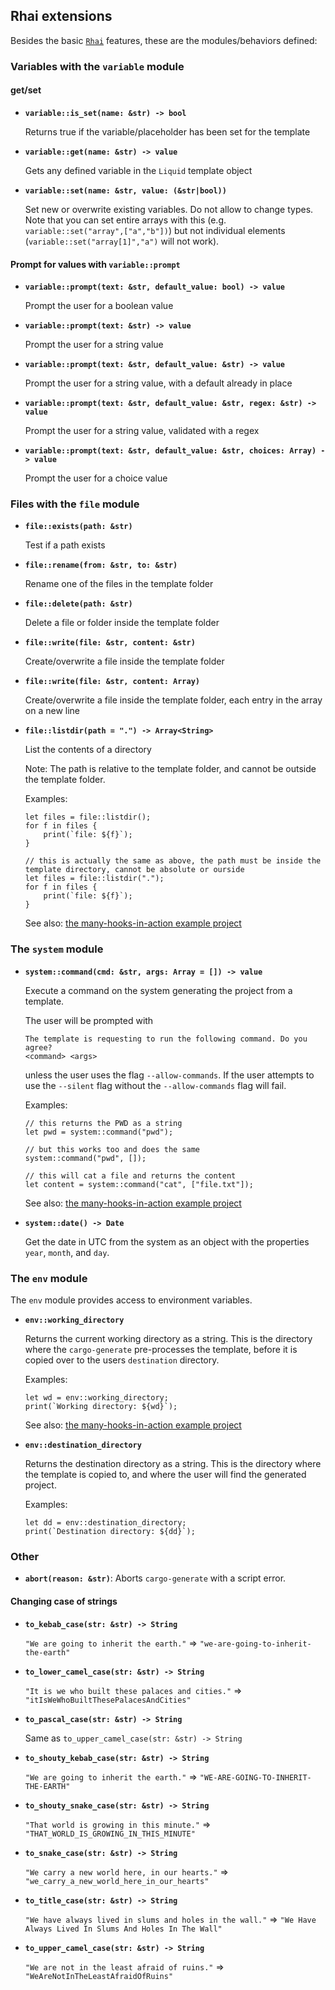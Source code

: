 ## Rhai extensions

Besides the basic [`Rhai`] features, these are the modules/behaviors defined:

### Variables with the `variable` module

#### get/set

* **`variable::is_set(name: &str) -> bool`**

  Returns true if the variable/placeholder has been set for the template

* **`variable::get(name: &str) -> value`**

  Gets any defined variable in the `Liquid` template object

* **`variable::set(name: &str, value: (&str|bool))`**

  Set new or overwrite existing variables. Do not allow to change types.
  Note that you can set entire arrays with this (e.g. `variable::set("array",["a","b"])`) but not individual elements (`variable::set("array[1]","a")` will not work).

#### Prompt for values with `variable::prompt`

* **`variable::prompt(text: &str, default_value: bool) -> value`**

  Prompt the user for a boolean value

* **`variable::prompt(text: &str) -> value`**

  Prompt the user for a string value

* **`variable::prompt(text: &str, default_value: &str) -> value`**

  Prompt the user for a string value, with a default already in place

* **`variable::prompt(text: &str, default_value: &str, regex: &str) -> value`**

  Prompt the user for a string value, validated with a regex

* **`variable::prompt(text: &str, default_value: &str, choices: Array) -> value`**

  Prompt the user for a choice value

### Files with the `file` module

* **`file::exists(path: &str)`**

  Test if a path exists

* **`file::rename(from: &str, to: &str)`**

  Rename one of the files in the template folder

* **`file::delete(path: &str)`**

  Delete a file or folder inside the template folder

* **`file::write(file: &str, content: &str)`**

  Create/overwrite a file inside the template folder

* **`file::write(file: &str, content: Array)`**

  Create/overwrite a file inside the template folder, each entry in the array on a new line
  
* **`file::listdir(path = ".") -> Array<String>`**

  List the contents of a directory
  
  Note: The path is relative to the template folder, and cannot be outside the template folder.
  
  Examples:
  ```rhai
  let files = file::listdir();
  for f in files {
      print(`file: ${f}`);
  }
  
  // this is actually the same as above, the path must be inside the template directory, cannot be absolute or ourside
  let files = file::listdir(".");
  for f in files {
      print(`file: ${f}`);
  }
  ```
  
  See also: [the many-hooks-in-action example project](https://github.com/cargo-generate/cargo-generate/blob/main/example-templates/many-hooks-in-action/sed-license.rhai#L18)

### The `system` module

* **`system::command(cmd: &str, args: Array = []) -> value`**

  Execute a command on the system generating the project from a template.

  The user will be prompted with 

  ```
  The template is requesting to run the following command. Do you agree?
  <command> <args>
  ```

  unless the user uses the flag `--allow-commands`. If the user attempts to use the
  `--silent` flag without the `--allow-commands` flag will fail.
  
  Examples:
  ```rhai
  // this returns the PWD as a string
  let pwd = system::command("pwd");
  
  // but this works too and does the same
  system::command("pwd", []);
  
  // this will cat a file and returns the content
  let content = system::command("cat", ["file.txt"]);
  ```
  
  See also: [the many-hooks-in-action example project](https://github.com/cargo-generate/cargo-generate/blob/main/example-templates/many-hooks-in-action/sed-license.rhai#L11)

* **`system::date() -> Date`**
  
  Get the date in UTC from the system as an object with the properties `year`, `month`, and `day`.
  
### The `env` module

The `env` module provides access to environment variables.

* **`env::working_directory`**
  
  Returns the current working directory as a string. This is the directory where the `cargo-generate` pre-processes the template, before it is copied over to the users `destination` directory.
  
  Examples:
  ```rhai
  let wd = env::working_directory;
  print(`Working directory: ${wd}`);
  ```
  
  See also: [the many-hooks-in-action example project](https://github.com/cargo-generate/cargo-generate/blob/main/example-templates/many-hooks-in-action/post-script.rhai#L6)
  
* **`env::destination_directory`**
  
  Returns the destination directory as a string. This is the directory where the template is copied to, and where the user will find the generated project.
  
  Examples:
  ```rhai
  let dd = env::destination_directory;
  print(`Destination directory: ${dd}`);
  ```
  
### Other

* **`abort(reason: &str)`**: Aborts `cargo-generate` with a script error.

#### Changing case of strings

* **`to_kebab_case(str: &str) -> String`**

  `"We are going to inherit the earth."` => `"we-are-going-to-inherit-the-earth"`

* **`to_lower_camel_case(str: &str) -> String`**

  `"It is we who built these palaces and cities."` => `"itIsWeWhoBuiltThesePalacesAndCities"`

* **`to_pascal_case(str: &str) -> String`**

  Same as `to_upper_camel_case(str: &str) -> String`

* **`to_shouty_kebab_case(str: &str) -> String`**

  `"We are going to inherit the earth."` => `"WE-ARE-GOING-TO-INHERIT-THE-EARTH"`

* **`to_shouty_snake_case(str: &str) -> String`**

  `"That world is growing in this minute."` => `"THAT_WORLD_IS_GROWING_IN_THIS_MINUTE"`

* **`to_snake_case(str: &str) -> String`**

  `"We carry a new world here, in our hearts."` => `"we_carry_a_new_world_here_in_our_hearts"`

* **`to_title_case(str: &str) -> String`**

  `"We have always lived in slums and holes in the wall."` => `"We Have Always Lived In Slums And Holes In The Wall"`

* **`to_upper_camel_case(str: &str) -> String`**

  `"We are not in the least afraid of ruins."` => `"WeAreNotInTheLeastAfraidOfRuins"`


[`Rhai`]: https://rhai.rs/book/
